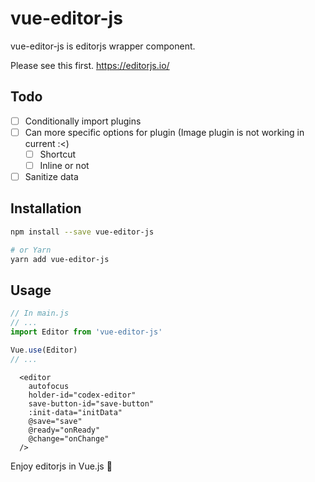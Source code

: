 # vue-editor-js

vue-editor-js is editorjs wrapper component.

Please see this first. https://editorjs.io/

## Todo

- [ ] Conditionally import plugins
- [ ] Can more specific options for plugin (Image plugin is not working in current :<)
  - [ ] Shortcut
  - [ ] Inline or not
- [ ] Sanitize data

## Installation

```bash
npm install --save vue-editor-js

# or Yarn
yarn add vue-editor-js
```

## Usage

```js
// In main.js
// ...
import Editor from 'vue-editor-js'

Vue.use(Editor)
// ...
```

```Vue
  <editor
    autofocus
    holder-id="codex-editor"
    save-button-id="save-button"
    :init-data="initData"
    @save="save"
    @ready="onReady"
    @change="onChange"
  />
```

Enjoy editorjs in Vue.js :tada:

